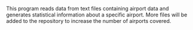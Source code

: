 This program reads data from text files containing airport data and generates statistical information about a specific airport. More files will be added to the repository to increase the number of airports covered.

